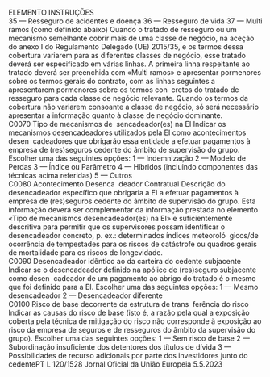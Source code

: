  
ELEMENTO  INSTRUÇÕES  
35 — Resseguro de acidentes e doença 
36 — Resseguro de vida 
37 — Multi ramos (como definido abaixo) 
Quando o tratado de resseguro ou um mecanismo semelhante cobrir mais de uma 
classe de negócio, na aceção do anexo I do Regulamento Delegado (UE) 2015/35, e os 
termos dessa cobertura variarem para as diferentes classes de negócio, esse tratado 
deverá ser especificado em várias linhas. A primeira linha respeitante ao tratado deverá 
ser preenchida com «Multi ramos» e apresentar pormenores sobre os termos gerais do 
contrato, com as linhas seguintes a apresentarem pormenores sobre os termos con ­
cretos do tratado de resseguro para cada classe de negócio relevante. Quando os termos 
da cobertura não variarem consoante a classe de negócio, só será necessário apresentar 
a informação quanto à classe de negócio dominante.  
C0070  Tipo de mecanismos de ­
sencadeador(es) na EI  Indicar os mecanismos desencadeadores utilizados pela EI como acontecimentos desen ­
cadeadores que obrigarão essa entidade a efetuar pagamentos à empresa de (res)seguros 
cedente do âmbito de supervisão do grupo. Escolher uma das seguintes opções: 
1 — Indemnização 
2 — Modelo de Perdas 
3 — Índice ou Parâmetro 
4 — Híbridos (incluindo componentes das técnicas acima referidas) 
5 — Outros  
C0080  Acontecimento Desenca ­
deador Contratual  Descrição do desencadeador específico que obrigaria a EI a efetuar pagamentos à 
empresa de (res)seguros cedente do âmbito de supervisão do grupo. Esta informação 
deverá ser complementar da informação prestada no elemento «Tipo de mecanismos 
desencadeador(es) na EI» e suficientemente descritiva para permitir que os supervisores 
possam identificar o desencadeador concreto, p. ex.: determinados índices meteoroló ­
gicos/de ocorrência de tempestades para os riscos de catástrofe ou quadros gerais de 
mortalidade para os riscos de longevidade.  
C0090  Desencadeador idêntico 
ao da carteira do cedente 
subjacente  Indicar se o desencadeador definido na apólice de (res)seguro subjacente como desen ­
cadeador de um pagamento ao abrigo do tratado é o mesmo que foi definido para a EI. 
Escolher uma das seguintes opções: 
1 — Mesmo desencadeador 
2 — Desencadeador diferente  
C0100  Risco de base decorrente 
da estrutura de trans ­
ferência do risco  Indicar as causas do risco de base (isto é, a razão pela qual a exposição coberta pela 
técnica de mitigação do risco não corresponde à exposição ao risco da empresa de 
seguros e de resseguros do âmbito da supervisão do grupo). Escolher uma das seguintes 
opções: 
1 — Sem risco de base 
2 — Subordinação insuficiente dos detentores dos títulos de dívida 
3 — Possibilidades de recurso adicionais por parte dos investidores junto do cedentePT  L 120/1528 Jornal Oficial da União Europeia 5.5.2023